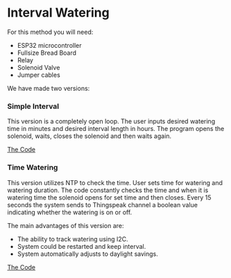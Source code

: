 # Interval Watering

For this method you will need:

- ESP32 microcontroller
- Fullsize Bread Board
- Relay
- Solenoid Valve
- Jumper cables

We have made two versions:

### Simple Interval

This version is a completely open loop. The user inputs desired watering time in minutes and desired interval length in hours. The program opens the solenoid, waits, closes the solenoid and then waits again.

[The Code](https://github.com/adarsul/2021-AgroTech-Project/blob/main/Interval%20Watering/Interval_Watering.ino)

### Time Watering

This version utilizes NTP to check the time. User sets time for watering and watering duration. The code constantly checks the time and when it is watering time the solenoid opens for set time and then closes. Every 15 seconds the system sends to Thingspeak channel a boolean value indicating whether the watering is on or off.

The main advantages of this version are:
- The ability to track watering using I2C.
- System could be restarted and keep interval.
- System automatically adjusts to daylight savings.

[The Code](https://github.com/adarsul/2021-AgroTech-Project/blob/main/Interval%20Watering/Time_Watering.ino)
